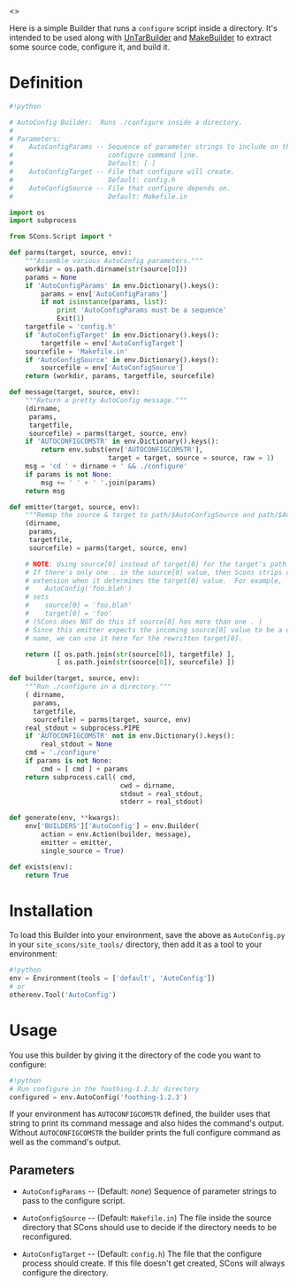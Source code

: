 <<toc>>

Here is a simple Builder that runs a `configure` script inside a directory.  It's intended to be used along with [UnTarBuilder](UnTarBuilder) and [MakeBuilder](MakeBuilder) to extract some source code, configure it, and build it. 

# Definition

```python
#!python 

# AutoConfig Builder:  Runs ./configure inside a directory.
#
# Parameters:
#    AutoConfigParams -- Sequence of parameter strings to include on the
#                        configure command line.
#                        Default: [ ]
#    AutoConfigTarget -- File that configure will create.
#                        Default: config.h
#    AutoConfigSource -- File that configure depends on.
#                        Default: Makefile.in

import os
import subprocess

from SCons.Script import *

def parms(target, source, env):
    """Assemble various AutoConfig parameters."""
    workdir = os.path.dirname(str(source[0]))
    params = None
    if 'AutoConfigParams' in env.Dictionary().keys():
        params = env['AutoConfigParams']
        if not isinstance(params, list):
            print 'AutoConfigParams must be a sequence'
            Exit(1)
    targetfile = 'config.h'
    if 'AutoConfigTarget' in env.Dictionary().keys():
        targetfile = env['AutoConfigTarget']
    sourcefile = 'Makefile.in'
    if 'AutoConfigSource' in env.Dictionary().keys():
        sourcefile = env['AutoConfigSource']
    return (workdir, params, targetfile, sourcefile)

def message(target, source, env):
    """Return a pretty AutoConfig message."""
    (dirname,
     params,
     targetfile,
     sourcefile) = parms(target, source, env)
    if 'AUTOCONFIGCOMSTR' in env.Dictionary().keys():
        return env.subst(env['AUTOCONFIGCOMSTR'],
                         target = target, source = source, raw = 1)
    msg = 'cd ' + dirname + ' && ./configure'
    if params is not None:
        msg += ' ' + ' '.join(params)
    return msg

def emitter(target, source, env):
    """Remap the source & target to path/$AutoConfigSource and path/$AutoConfigTarget."""
    (dirname,
     params,
     targetfile,
     sourcefile) = parms(target, source, env)

    # NOTE: Using source[0] instead of target[0] for the target's path!
    # If there's only one . in the source[0] value, then Scons strips off the
    # extension when it determines the target[0] value.  For example,
    #    AutoConfig('foo.blah')
    # sets
    #    source[0] = 'foo.blah'
    #    target[0] = 'foo'
    # (SCons does NOT do this if source[0] has more than one . )
    # Since this emitter expects the incoming source[0] value to be a directory
    # name, we can use it here for the rewritten target[0].

    return ([ os.path.join(str(source[0]), targetfile) ],
            [ os.path.join(str(source[0]), sourcefile) ])

def builder(target, source, env):
    """Run ./configure in a directory."""
    ( dirname,
      params,
      targetfile,
      sourcefile) = parms(target, source, env)
    real_stdout = subprocess.PIPE
    if 'AUTOCONFIGCOMSTR' not in env.Dictionary().keys():
        real_stdout = None
    cmd = './configure'
    if params is not None:
        cmd = [ cmd ] + params
    return subprocess.call( cmd,
                            cwd = dirname,
                            stdout = real_stdout,
                            stderr = real_stdout)

def generate(env, **kwargs):
    env['BUILDERS']['AutoConfig'] = env.Builder(
        action = env.Action(builder, message),
        emitter = emitter,
        single_source = True)

def exists(env):
    return True
```

# Installation

To load this Builder into your environment, save the above as `AutoConfig.py` in your `site_scons/site_tools/` directory, then add it as a tool to your environment: 
```python
#!python 
env = Environment(tools = ['default', 'AutoConfig'])
# or
otherenv.Tool('AutoConfig')
```

# Usage

You use this builder by giving it the directory of the code you want to configure: 
```python
#!python 
# Run configure in the foothing-1.2.3/ directory
configured = env.AutoConfig('foothing-1.2.3')
```
If your environment has `AUTOCONFIGCOMSTR` defined, the builder uses that string to print its command message and also hides the command's output.  Without `AUTOCONFIGCOMSTR` the builder prints the full configure command as well as the command's output. 


## Parameters

* `AutoConfigParams` -- (Default: _none_) Sequence of parameter strings to pass to the configure script. 

* `AutoConfigSource` -- (Default: `Makefile.in`) The file inside the source directory that SCons should use to decide if the directory needs to be reconfigured. 

* `AutoConfigTarget` -- (Default: `config.h`) The file that the configure process should create.  If this file doesn't get created, SCons will always configure the directory. 
